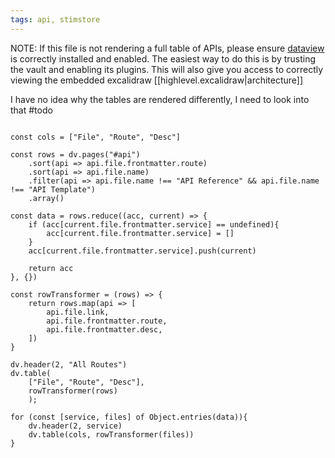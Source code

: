 ```yaml
---
tags: api, stimstore
---
```

NOTE: If this file is not rendering a full table of APIs, please ensure [dataview](https://github.com/blacksmithgu/obsidian-dataview) is correctly installed and enabled. The easiest way to do this is by trusting the vault and enabling its plugins. This will also give you access to correctly viewing the embedded excalidraw [[highlevel.excalidraw|architecture]] 

I have no idea why the tables are rendered differently, I need to look into that #todo

```dataviewjs

const cols = ["File", "Route", "Desc"]

const rows = dv.pages("#api")
	.sort(api => api.file.frontmatter.route)
	.sort(api => api.file.name)
	.filter(api => api.file.name !== "API Reference" && api.file.name !== "API Template")
	.array()

const data = rows.reduce((acc, current) => {
	if (acc[current.file.frontmatter.service] == undefined){
		acc[current.file.frontmatter.service] = []
	}
	acc[current.file.frontmatter.service].push(current)

	return acc
}, {}) 

const rowTransformer = (rows) => {
	return rows.map(api => [
		api.file.link,
		api.file.frontmatter.route,
		api.file.frontmatter.desc,
	])
}

dv.header(2, "All Routes")
dv.table(
    ["File", "Route", "Desc"],
	rowTransformer(rows)
    );

for (const [service, files] of Object.entries(data)){
	dv.header(2, service)
	dv.table(cols, rowTransformer(files))
}

```